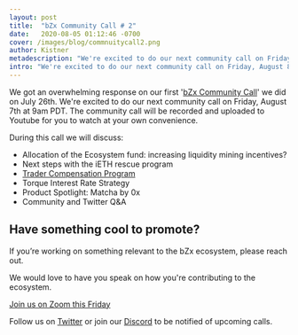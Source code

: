```yaml
---
layout: post
title:  "bZx Community Call # 2"
date:   2020-08-05 01:12:46 -0700
cover: /images/blog/commnuitycall2.png
author: Kistner
metadescription: "We're excited to do our next community call on Friday, August 8th."
intro: "We're excited to do our next community call on Friday, August 8th."
---
```


We got an overwhelming response on our first '[bZx Community Call](/blog/governance-call-recap)' we did on July 26th. We're excited to do our next community call on Friday, August 7th at 9am PDT. The community call will be recorded and uploaded to Youtube for you to watch at your own convenience.

During this call we will discuss:
- Allocation of the Ecosystem fund: increasing liquidity mining incentives?
- Next steps with the iETH rescue program
- [Trader Compensation Program](/blog/compensation-plan)
- Torque Interest Rate Strategy
- Product Spotlight: Matcha by 0x
- Community and Twitter Q&A


## Have something cool to promote?

If you’re working on something relevant to the bZx ecosystem, please reach out.

We would love to have you speak on how you're contributing to the ecosystem.

[Join us on Zoom this Friday](https://zoom.us/j/97332777369)

Follow us on [Twitter](https://twitter.com/bzxHQ) or join our [Discord](https://bzx.network/discord) to be notified of upcoming calls.
